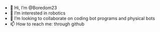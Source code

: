 - 👋 Hi, I’m @Boredom23
- 👀 I’m interested in robotics
- 💞️ I’m looking to collaborate on coding bot programs and physical bots
- 📫 How to reach me: through github

<!---
Boredom23/Boredom23 is a ✨ special ✨ repository because its `README.md` (this file) appears on your GitHub profile.
You can click the Preview link to take a look at your changes.
--->
